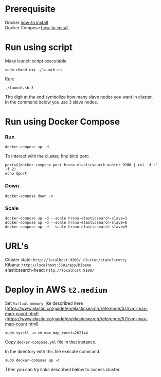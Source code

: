 # Prerequisite
Docker [how-to install](https://docs.docker.com/engine/installation/)  
Docker Compose [how-to install](https://docs.docker.com/compose/install/)

# Run using script
Make launch script executable:
```
sudo chmod u+x ./launch.sh
```

Run:
```
./launch.sh 3
```
The digit at the end symbolize how many slave nodes you want in cluster.   
In the command below you use 3 slave nodes.

# Run using Docker Compose
### Run
```
docker-compose up -d
```

To interact with the cluster, find bind port:
```
port=$(docker-compose port hrono-elasticsearch-master 9200 | cut -d':' -f 2)
echo $port
```

### Down
```
docker-compose down -v
```

### Scale
```
docker-compose up -d --scale hrono-elasticsearch-slave=3
docker-compose up -d --scale hrono-elasticsearch-slave=6
docker-compose up -d --scale hrono-elasticsearch-slave=9
```

# URL's
Cluster state: `http://localhost:9200/_cluster/state?pretty`  
Kibana: `http://localhost:5601/app/kibana`  
elasticsearch-head: `http://localhost:9100/`

# Deploy in AWS `t2.medium`
Set `Virtual memory` like described here [https://www.elastic.co/guide/en/elasticsearch/reference/5.0/vm-max-map-count.html](https://www.elastic.co/guide/en/elasticsearch/reference/5.0/vm-max-map-count.html)
```
sudo sysctl -w vm.max_map_count=262144
```

Copy `docker-compose.yml` file in that instance.  

In the directory with this file execute command:
```
sudo docker-compose up -d
```

Then you can try links described below to access cluster.